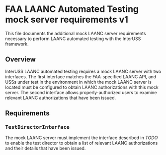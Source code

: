 # FAA LAANC Automated Testing mock server requirements v1

This file documents the additional mock LAANC server requirements necessary to perform LAANC automated testing with the InterUSS framework.

## Overview

InterUSS LAANC automated testing requires a mock LAANC server with two interfaces.  The first interface matches the FAA-specified LAANC API, and USSs under test in the environment in which the mock LAANC server is located must be configured to obtain LAANC authorizations with this mock server.  The second interface allows properly-authorized users to examine relevant LAANC authorizations that have been issued.

## Requirements

### <tt>TestDirectorInterface</tt>

The mock LAANC server must implement the interface described in *TODO* to enable the test director to obtain a list of relevant LAANC authorizations and their details that have been issued.
